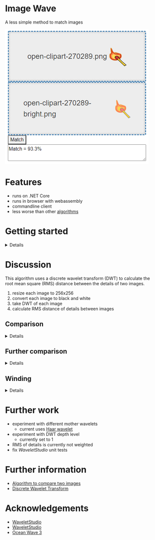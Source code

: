 # Image Wave

A less simple method to match images

![](Images/screen-web-ui.png)

# Features

* runs on .NET Core
* runs in browser with webassembly
* commandline client
* less worse than other [algorithms](https://github.com/TrevorDArcyEvans/ImageMatch)

# Getting started

<details>

```bash
git clone https://github.com/TrevorDArcyEvans/ImageWave.git
cd ImageWave/
dotnet restore
dotnet build
```

## Web UI
```bash
cd cd ImageWave.UI.Web/
dotnet restore
dotnet build
dotnet run
```
open [ImageWave](http://localhost:5010)

</details>

# Discussion
This algorithm uses a discrete wavelet transform (DWT) to calculate the root mean square (RMS)
distance between the details of two images.
1. resize each image to 256x256
2. convert each image to black and white
3. take DWT of each image
4. calculate RMS distance of details between images

## Comparison

<details>

There are several reference images from a previous
project [(ImageWave)](https://github.com/TrevorDArcyEvans/ImageMatch):

<details>
  <summary>Baseline</summary>

![](Images/open-clipart-270289.png)

</details>

<details>
  <summary>Baseline + brightness & contrast changed</summary>

![](Images/open-clipart-270289-bright.png)

</details>

<details>
  <summary>Baseline + resized 80%</summary>

![](Images/open-clipart-270289-resize.png)

</details>

<details>
  <summary>Baseline + rotated slightly</summary>

![](Images/open-clipart-270289-rot.png)

</details>

<details>
  <summary>Baseline + rotated more</summary>

![](Images/open-clipart-270289-rot-more.png)

</details>

| Image                 | ImageMatch | ImageWave |
|-----------------------|------------|-----------|
| brightness & contrast | 78%        | 93%       |
| resized               | 95%        | 92%       |
| rotated slightly      | 90%        | 89%       |
| rotated more          | 54%        | 88%       |

As should be obvious, _ImageWave_ performs significantly better than the naiive algorithm in _ImageMatch_, especially
when the other image has been rotated.

</details>

## Further comparison

<details>

<details>
  <summary>Baseline</summary>

![](Images/open-clipart-120655-400x349-resize.png)

</details>

<details>
  <summary>Baseline + rotated</summary>

![](Images/open-clipart-120655-400x349-rot-resize.png)

</details>

<details>
  <summary>Baseline + rotated 90</summary>

![](Images/open-clipart-120655-400x349-rot-90-resize.png)

</details>

| Image      | ImageMatch | ImageWave |
|------------|------------|-----------|
| rotated    | 46%        | 93%       |
| rotated-90 | 28%        | 93%       |

</details>

## Winding

<details>

Normally, pixel data is read in row by row.  Once the end of the row is reached, we then
go to the start of the next row and start at the beginning.

![](Images/signal-base-normal.png)

In pathalogically rotated cases eg rotated 90 degrees, the input signal to the DWT will contain a
sharp step.  This results in many higher frequency components which can degrade image matching.

![](Images/signal-90-normal.png)

To lessen the effects, 'winding' of the input signal was implemented.  At the end of each row
of the image, instead of going back to the **start** of the next row, pixels are read from the
**end** of the next row **backwards** to the start of the next row.

![](Images/signal-base-winding.png)

![](Images/signal-90-winding.png)

### Results

<details>

<details>
  <summary>Baseline</summary>

![](Images/block.png)

</details>

<details>
  <summary>Baseline + rotated</summary>

![](Images/block-90.png)

</details>

Comparison:
* before winding = 93.5%
* after  winding = 95.6%

</details>

</details>

# Further work
* experiment with different mother wavelets
  * current uses [Haar wavelet](https://en.wikipedia.org/wiki/Haar_wavelet)
* experiment with DWT depth level
  * currently set to 1
* RMS of details is currently not weighted
* fix _WaveletStudio_ unit tests

# Further information

* [Algorithm to compare two images](https://stackoverflow.com/questions/23931/algorithm-to-compare-two-images)
* [Discrete Wavelet Transform](https://en.wikipedia.org/wiki/Discrete_wavelet_transform)

# Acknowledgements

* [WaveletStudio](https://github.com/DragonLi/waveletstudio)
* [WaveletStudio](https://github.com/walteram/waveletstudio)
* [Ocean Wave 3](https://openclipart.org/detail/120655/ocean-wave-3)

